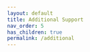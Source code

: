 ```yaml
---
layout: default
title: Additional Support
nav_order: 5
has_children: true
permalink: /additional
---
```

